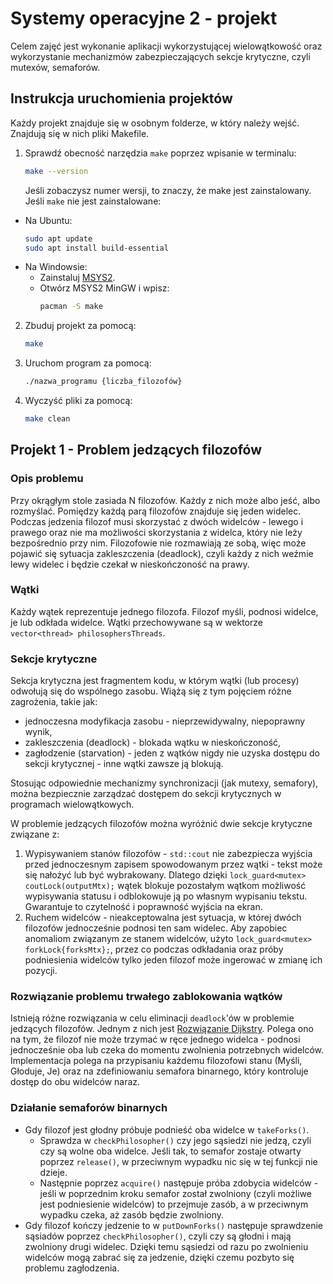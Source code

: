 # Systemy operacyjne 2 - projekt

Celem zajęć jest wykonanie aplikacji wykorzystującej wielowątkowość oraz wykorzystanie mechanizmów zabezpieczających sekcje krytyczne, czyli mutexów, semaforów.

## Instrukcja uruchomienia projektów

Każdy projekt znajduje się w osobnym folderze, w który należy wejść. Znajdują się w nich pliki Makefile.
1. Sprawdź obecność narzędzia `make` poprzez wpisanie w terminalu:
    ```bash
    make --version
    ```
    Jeśli zobaczysz numer wersji, to znaczy, że make jest zainstalowany. Jeśli `make` nie jest zainstalowane:
  * Na Ubuntu:
    ```bash
    sudo apt update
    sudo apt install build-essential
    ```
  * Na Windowsie:
    * Zainstaluj [MSYS2](https://www.msys2.org/).
    * Otwórz MSYS2 MinGW i wpisz:
      ```bash
      pacman -S make
      ```
2. Zbuduj projekt za pomocą:
   ```bash
   make
   ```
3. Uruchom program za pomocą:
    ```bash
    ./nazwa_programu {liczba_filozofów}
    ```
4. Wyczyść pliki za pomocą:
    ```bash
    make clean
    ```

## Projekt 1 - Problem jedzących filozofów

### Opis problemu

Przy okrągłym stole zasiada N filozofów. Każdy z nich może albo jeść, albo rozmyślać. Pomiędzy każdą parą filozofów znajduje się jeden widelec. 
Podczas jedzenia filozof musi skorzystać z dwóch widelców - lewego i prawego oraz nie ma możliwości skorzystania z widelca, który nie leży bezpośrednio przy nim.
Filozofowie nie rozmawiają ze sobą, więc może pojawić się sytuacja zakleszczenia (deadlock), czyli każdy z nich weźmie lewy widelec i będzie czekał w nieskończoność na prawy.

### Wątki

Każdy wątek reprezentuje jednego filozofa. Filozof myśli, podnosi widelce, je lub odkłada widelce. Wątki przechowywane są w wektorze `vector<thread> philosophersThreads`.

### Sekcje krytyczne

Sekcja krytyczna jest fragmentem kodu, w którym wątki (lub procesy) odwołują się do wspólnego zasobu. Wiążą się z tym pojęciem różne zagrożenia, takie jak:
* jednoczesna modyfikacja zasobu - nieprzewidywalny, niepoprawny wynik,
* zakleszczenia (deadlock) - blokada wątku w nieskończoność,
* zagłodzenie (starvation) - jeden z wątków nigdy nie uzyska dostępu do sekcji krytycznej - inne wątki zawsze ją blokują.

Stosując odpowiednie mechanizmy synchronizacji (jak mutexy, semafory), można bezpiecznie zarządzać dostępem do sekcji krytycznych w programach wielowątkowych.

W problemie jedzących filozofów można wyróżnić dwie sekcje krytyczne związane z:
1. Wypisywaniem stanów filozofów - `std::cout` nie zabezpiecza wyjścia przed jednoczesnym zapisem spowodowanym przez wątki - tekst może się nałożyć lub być wybrakowany.
   Dlatego dzięki `lock_guard<mutex> coutLock(outputMtx);` wątek blokuje pozostałym wątkom możliwość wypisywania statusu i odblokowuje ją po własnym wypisaniu tekstu. Gwarantuje to czytelność i poprawność wyjścia na ekran.
2. Ruchem widelców - nieakceptowalna jest sytuacja, w której dwóch filozofów jednocześnie podnosi ten sam widelec.
   Aby zapobiec anomaliom związanym ze stanem widelców, użyto  `lock_guard<mutex> forkLock{forksMtx};`, przez co podczas odkładania oraz próby podniesienia widelców tylko jeden filozof może ingerować w zmianę ich pozycji.

### Rozwiązanie problemu trwałego zablokowania wątków

Istnieją różne rozwiązania w celu eliminacji `deadlock`'ów w problemie jedzących filozofów. Jednym z nich jest [Rozwiązanie Dijkstry](https://en.wikipedia.org/wiki/Dining_philosophers_problem#Dijkstra's_solution).
Polega ono na tym, że filozof nie może trzymać w ręce jednego widelca - podnosi jednocześnie oba lub czeka do momentu zwolnienia potrzebnych widelców. 
Implementacja polega na przypisaniu każdemu filozofowi stanu (Myśli, Głoduje, Je) oraz na zdefiniowaniu semafora binarnego, który kontroluje dostęp do obu widelców naraz.

### Działanie semaforów binarnych

* Gdy filozof jest głodny próbuje podnieść oba widelce w `takeForks()`.
  * Sprawdza w `checkPhilosopher()` czy jego sąsiedzi nie jedzą, czyli czy są wolne oba widelce. Jeśli tak, to semafor zostaje otwarty poprzez `release()`, w przeciwnym wypadku nic się w tej funkcji nie dzieje.
  * Następnie poprzez `acquire()` następuje próba zdobycia widelców - jeśli w poprzednim kroku semafor został zwolniony (czyli możliwe jest podniesienie widelców) to przejmuje zasób, a w przeciwnym wypadku czeka, aż zasób będzie zwolniony.
* Gdy filozof kończy jedzenie to w `putDownForks()` następuje sprawdzenie sąsiadów poprzez `checkPhilosopher()`, czyli czy są głodni i mają zwolniony drugi widelec.
  Dzięki temu sąsiedzi od razu po zwolnieniu widelców mogą zabrać się za jedzenie, dzięki czemu pozbyto się problemu zagłodzenia.
